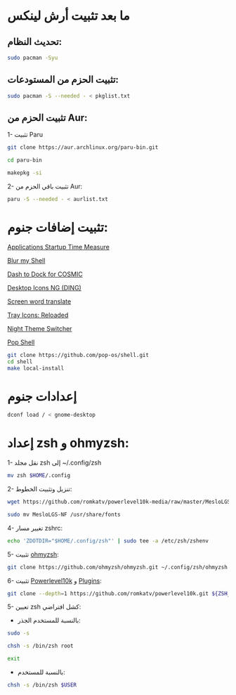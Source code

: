 # ما بعد تثبيت أرش لينكس

## تحديث النظام:

```bash
sudo pacman -Syu
```

## تثبيت الحزم من المستودعات:

```bash
sudo pacman -S --needed - < pkglist.txt
```
## تثبيت الحزم من Aur:

1- تثبيت Paru
```bash
git clone https://aur.archlinux.org/paru-bin.git

cd paru-bin

makepkg -si
```
2- تثبيت باقي الحزم من Aur:

```bash
paru -S --needed - < aurlist.txt
```
# تثبيت إضافات جنوم:
                                
[Applications Startup Time Measure](https://extensions.gnome.org/extension/5087/startup-measure/)
                                
[Blur my Shell](https://extensions.gnome.org/extension/3193/blur-my-shell/)
                                
[Dash to Dock for COSMIC](https://extensions.gnome.org/extension/5004/dash-to-dock-for-cosmic/)
                                
[Desktop Icons NG (DING)](https://extensions.gnome.org/extension/2087/desktop-icons-ng-ding/)
                                
[Screen word translate](https://extensions.gnome.org/extension/1849/screen-word-translate/)
                                
[Tray Icons: Reloaded](https://extensions.gnome.org/extension/2890/tray-icons-reloaded/)
                                
[Night Theme Switcher](https://extensions.gnome.org/extension/2236/night-theme-switcher/)

[Pop Shell](https://support.system76.com/articles/pop-shell/)                    
```bash
git clone https://github.com/pop-os/shell.git
cd shell
make local-install
```
# إعدادات جنوم
                                
```bash
dconf load / < gnome-desktop
```                                
                                
# إعداد zsh و ohmyzsh:

1- نقل مجلد zsh إلى ~/.config/zsh

```bash
mv zsh $HOME/.config
```

2- تنزيل وتثبيت الخطوط:

```bash
wget https://github.com/romkatv/powerlevel10k-media/raw/master/MesloLGS%20NF%20Regular.ttf https://github.com/romkatv/powerlevel10k-media/raw/master/MesloLGS%20NF%20Bold.ttf https://github.com/romkatv/powerlevel10k-media/raw/master/MesloLGS%20NF%20Italic.ttf https://github.com/romkatv/powerlevel10k-media/raw/master/MesloLGS%20NF%20Bold%20Italic.ttf -P ./MesloLGS-NF
```

```bash
sudo mv MesloLGS-NF /usr/share/fonts
```

4- تغيير مسار zshrc:

```bash
echo 'ZDOTDIR="$HOME/.config/zsh"' | sudo tee -a /etc/zsh/zshenv
```
5- تثبيت [ohmyzsh](https://github.com/ohmyzsh/ohmyzsh):

```bash
git clone https://github.com/ohmyzsh/ohmyzsh.git ~/.config/zsh/ohmyzsh 
```  

6- تثبيت [Powerlevel10k](https://github.com/romkatv/powerlevel10k) و [Plugins](https://github.com/zsh-users):

```bash  
git clone --depth=1 https://github.com/romkatv/powerlevel10k.git ${ZSH_CUSTOM:-$HOME/.config/zsh/ohmyzsh/custom}/themes/powerlevel10k && git clone https://github.com/zsh-users/zsh-syntax-highlighting.git ${ZSH_CUSTOM:-~/.config/zsh/ohmyzsh/custom}/plugins/zsh-syntax-highlighting && git clone https://github.com/zsh-users/zsh-autosuggestions ${ZSH_CUSTOM:-~/.config/zsh/ohmyzsh/custom}/plugins/zsh-autosuggestions &&   git clone https://github.com/zsh-users/zsh-completions ${ZSH_CUSTOM:-${ZSH:-~/.config/zsh/ohmyzsh}/custom}/plugins/zsh-completions &&  git clone https://github.com/zsh-users/zsh-history-substring-search ${ZSH_CUSTOM:-~/.config/zsh/ohmyzsh/custom}/plugins/zsh-history-substring-search
```  
  
  

5- تعيين zsh كشل افتراضي:

* بالنسبة للمستخدم الجذر:

```bash
sudo -s
```

```bash
chsh -s /bin/zsh root
```

```bash
exit
```

* بالنسبة للمستخدم:

```bash
chsh -s /bin/zsh $USER
```



